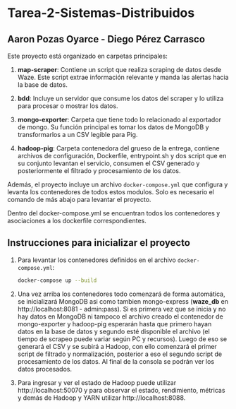 # Tarea-2-Sistemas-Distribuidos

## Aaron Pozas Oyarce - Diego Pérez Carrasco

Este proyecto está organizado en carpetas principales:

1. **map-scraper**: Contiene un script que realiza scraping de datos desde Waze. Este script extrae información relevante y manda las alertas hacia la base de datos.

2. **bdd**: Incluye un servidor que consume los datos del scraper y lo utiliza para procesar o mostrar los datos.

3. **mongo-exporter**: Carpeta que tiene todo lo relacionado al exportador de mongo. Su función principal es tomar los datos de MongoDB y transformarlos a un CSV legible para Pig.

4. **hadoop-pig**: Carpeta contenedora del grueso de la entrega, contiene archivos de configuración, Dockerfile, entrypoint.sh y dos script que en su conjunto levantan el servicio, consumen el CSV generado y posteriormente el filtrado y procesamiento de los datos.

Además, el proyecto incluye un archivo `docker-compose.yml` que configura y levanta los contenedores de todos estos modulos. Solo es necesario el comando de más abajo para levantar el proyecto.

Dentro del docker-compose.yml se encuentran todos los contenedores y asociaciones a los dockerfile correspondientes.

## Instrucciones para inicializar el proyecto

1. Para levantar los contenedores definidos en el archivo `docker-compose.yml`:

   ```bash
   docker-compose up --build
   ```

2. Una vez arriba los contenedores todo comenzará de forma automática, se inicializará MongoDB asi como tambien mongo-express (**waze_db** en http://localhost:8081 - admin:pass). Si es primera vez que se inicia y no hay datos en MongoDB ni tampoco el archivo creado el contenedor de mongo-exporter y hadoop-pig esperarán hasta que primero hayan datos en la base de datos y segundo esté disponible el archivo (el tiempo de scrapeo puede variar según PC y recursos). Luego de eso se generará el CSV y se subirá a Hadoop, con ello comenzará el primer script de filtrado y normalización, posterior a eso el segundo script de procesamiento de los datos. Al final de la consola se podrán ver los datos procesados.

3. Para ingresar y ver el estado de Hadoop puede utilizar http://localhost:50070 y para observar el estado, rendimiento, métricas y demás de Hadoop y YARN utilizar http://localhost:8088.
